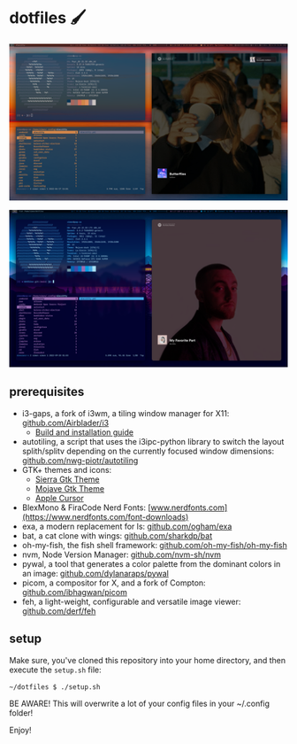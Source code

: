 # dotfiles :paintbrush:

![Desktop Screenshot](desktop.png)

![Desktop Screenshot 2](desktop-2.png)

## prerequisites

* i3-gaps, a fork of i3wm, a tiling window manager for X11: [github.com/Airblader/i3](https://github.com/Airblader/i3)
  * [Build and installation guide](https://github.com/Airblader/i3/wiki/Building-from-source)
* autotiling, a script that uses the i3ipc-python library to switch the layout splith/splitv depending on the currently focused window dimensions: [github.com/nwg-piotr/autotiling](https://github.com/nwg-piotr/autotiling)
* GTK+ themes and icons:
  * [Sierra Gtk Theme](https://github.com/vinceliuice/Sierra-gtk-theme)
  * [Mojave Gtk Theme](https://github.com/vinceliuice/Mojave-gtk-theme)
  * [Apple Cursor](https://github.com/ful1e5/apple_cursor)
* BlexMono & FiraCode Nerd Fonts: [www.nerdfonts.com](https://www.nerdfonts.com/font-downloads)
* exa, a modern replacement for ls: [github.com/ogham/exa](https://github.com/ogham/exa)
* bat, a cat clone with wings: [github.com/sharkdp/bat](https://github.com/sharkdp/bat)
* oh-my-fish, the fish shell framework: [github.com/oh-my-fish/oh-my-fish](https://github.com/oh-my-fish/oh-my-fish)
* nvm, Node Version Manager: [github.com/nvm-sh/nvm](https://github.com/nvm-sh/nvm)
* pywal, a tool that generates a color palette from the dominant colors in an image: [github.com/dylanaraps/pywal](https://github.com/dylanaraps/pywal)
* picom, a compositor for X, and a fork of Compton: [github.com/ibhagwan/picom](https://github.com/ibhagwan/picom)
* feh, a light-weight, configurable and versatile image viewer: [github.com/derf/feh](https://github.com/derf/feh)

## setup

Make sure, you've cloned this repository into your home directory, and then execute the `setup.sh` file:

```
~/dotfiles $ ./setup.sh
```

BE AWARE! This will overwrite a lot of your config files in your ~/.config folder!

Enjoy!
